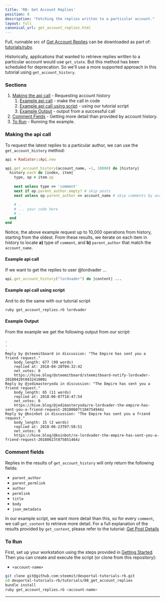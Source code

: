 ```yaml
---
title: 'RB: Get Account Replies'
position: 8
description: "Fetching the replies written to a particular account."
layout: full
canonical_url: get_account_replies.html
---              
```

<span class="fa-pull-left top-of-tutorial-repo-link"><span class="first-word">Full</span>, runnable src of [Get Account Replies](https://gitlab.syncad.com/hive/devportal/-/tree/master/tutorials/ruby/tutorials/08_get_account_replies) can be downloaded as part of: [tutorials/ruby](https://gitlab.syncad.com/hive/devportal/-/tree/master/tutorials/ruby).</span>
<br>



Historically, applications that wanted to retrieve replies written to a particular account would use `get_state`.  But this method has been scheduled for deprecation.  So we'll use a more supported approach in this tutorial using `get_account_history`.

### Sections

1. [Making the api call](#making-the-api-call) - Requesting account history
    1. [Example api call](#example-api-call) - make the call in code
    1. [Example api call using script](#example-api-call-using-script) - using our tutorial script
    1. [Example Output](#example-output) - output from a successful call
1. [Comment Fields](#comment-fields) - Getting more detail than provided by account history.
1. [To Run](#to-run) - Running the example.

### Making the api call

To request the latest replies to a particular author, we can use the `get_account_history` method:

```ruby
api = Radiator::Api.new

api.get_account_history(account_name, -1, 10000) do |history|
  history.each do |index, item|
    type, op = item.op
    
    next unless type == 'comment'
    next if op.parent_author.empty? # skip posts
    next unless op.parent_author == account_name # skip comments by account

    # .
    # ... your code here
    # .
  end
end
```

Notice, the above example request up to 10,000 operations from history, starting from the oldest.  From these results, we iterate on each item in history to locate **a)** type of `comment`, and **b)** `parent_author` that match the `account_name`.

#### Example api call

If we want to get the replies to user @lordvader ...

```ruby
api.get_account_history("lordvader") do |content| ...
```

#### Example api call using script

And to do the same with our tutorial script
```bash
ruby get_account_replies.rb lordvader
```

#### Example Output

From the example we get the following output from our script:

```
.
.
.
Reply by @steemitboard in discussion: "The Empire has sent you a friend request."
	body_length: 677 (99 words)
	replied at: 2018-04-28T04:32:42
	net_votes: 0
	https://hive.blog/@steemitboard/steemitboard-notify-lordvader-20180428t043241000z
Reply by @jedimasteryoda in discussion: "The Empire has sent you a friend request."
	body_length: 65 (11 words)
	replied at: 2018-06-07T18:47:54
	net_votes: 0
	https://hive.blog/@jedimasteryoda/re-lordvader-the-empire-has-sent-you-a-friend-request-20180607t184754944z
Reply by @koinbot in discussion: "The Empire has sent you a friend request."
	body_length: 15 (2 words)
	replied at: 2018-06-23T07:58:51
	net_votes: 0
	https://hive.blog/@koinbot/re-lordvader-the-empire-has-sent-you-a-friend-request-20180623t075851464z
```

### Comment fields

Replies in the results of `get_account_history` will only return the following fields:

* `parent_author`
* `parent_permlink`
* `author`
* `permlink`
* `title`
* `body`
* `json_metadata`

In our example script, we want more detail than this, so for every `comment`, we call `get_content` to retrieve more detail.  For a full explanation of the results provided by `get_content`, please refer to the tutorial: [Get Post Details](https://github.com/steemit/devportal-tutorials-rb/tree/master/tutorials/05_get_post_details)

### To Run

First, set up your workstation using the steps provided in [Getting Started](https://developers.hive.io/tutorials-ruby/getting_started).  Then you can create and execute the script (or clone from this repository):

* `<account-name>`

```bash
git clone git@github.com:steemit/devportal-tutorials-rb.git
cd devportal-tutorials-rb/tutorials/08_get_account_replies
bundle install
ruby get_account_replies.rb <account-name>
```


---
